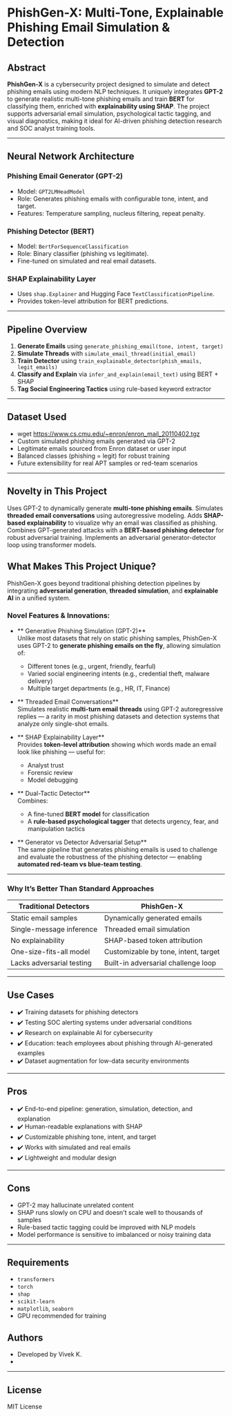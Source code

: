 #  PhishGen-X: Multi-Tone, Explainable Phishing Email Simulation & Detection

##  Abstract

**PhishGen-X** is a cybersecurity project designed to simulate and detect phishing emails using modern NLP techniques. It uniquely integrates **GPT-2** to generate realistic multi-tone phishing emails and train **BERT** for classifying them, enriched with **explainability using SHAP**. The project supports adversarial email simulation, psychological tactic tagging, and visual diagnostics, making it ideal for AI-driven phishing detection research and SOC analyst training tools.

---

##  Neural Network Architecture

###  Phishing Email Generator (GPT-2)
- Model: `GPT2LMHeadModel`
- Role: Generates phishing emails with configurable tone, intent, and target.
- Features: Temperature sampling, nucleus filtering, repeat penalty.

###  Phishing Detector (BERT)
- Model: `BertForSequenceClassification`
- Role: Binary classifier (phishing vs legitimate).
- Fine-tuned on simulated and real email datasets.

###  SHAP Explainability Layer
- Uses `shap.Explainer` and Hugging Face `TextClassificationPipeline`.
- Provides token-level attribution for BERT predictions.

---

##  Pipeline Overview

1. **Generate Emails** using `generate_phishing_email(tone, intent, target)`
2. **Simulate Threads** with `simulate_email_thread(initial_email)`
3. **Train Detector** using `train_explainable_detector(phish_emails, legit_emails)`
4. **Classify and Explain** via `infer_and_explain(email_text)` using BERT + SHAP
5. **Tag Social Engineering Tactics** using rule-based keyword extractor

---

## Dataset Used

-  wget https://www.cs.cmu.edu/~enron/enron_mail_20110402.tgz 
-  Custom simulated phishing emails generated via GPT-2
-  Legitimate emails sourced from Enron dataset or user input
-  Balanced classes (phishing = legit) for robust training
-  Future extensibility for real APT samples or red-team scenarios

---

##  Novelty in This Project

 Uses GPT-2 to dynamically generate **multi-tone phishing emails**.
 Simulates **threaded email conversations** using autoregressive modeling.
 Adds **SHAP-based explainability** to visualize why an email was classified as phishing.
 Combines GPT-generated attacks with a **BERT-based phishing detector** for robust adversarial training.
 Implements an adversarial generator-detector loop using transformer models.



##  What Makes This Project Unique?

PhishGen-X goes beyond traditional phishing detection pipelines by integrating **adversarial generation**, **threaded simulation**, and **explainable AI** in a unified system.

### Novel Features & Innovations:

- ** Generative Phishing Simulation (GPT-2)**  
  Unlike most datasets that rely on static phishing samples, PhishGen-X uses GPT-2 to **generate phishing emails on the fly**, allowing simulation of:
  - Different tones (e.g., urgent, friendly, fearful)
  - Varied social engineering intents (e.g., credential theft, malware delivery)
  - Multiple target departments (e.g., HR, IT, Finance)

- ** Threaded Email Conversations**  
  Simulates realistic **multi-turn email threads** using GPT-2 autoregressive replies — a rarity in most phishing datasets and detection systems that analyze only single-shot emails.

- ** SHAP Explainability Layer**  
  Provides **token-level attribution** showing which words made an email look like phishing — useful for:
  - Analyst trust
  - Forensic review
  - Model debugging

- ** Dual-Tactic Detector**  
  Combines:
  - A fine-tuned **BERT model** for classification
  - A **rule-based psychological tagger** that detects urgency, fear, and manipulation tactics
  
- ** Generator vs Detector Adversarial Setup**  
  The same pipeline that generates phishing emails is used to challenge and evaluate the robustness of the phishing detector — enabling **automated red-team vs blue-team testing**.

---

###  Why It’s Better Than Standard Approaches

| Traditional Detectors         | PhishGen-X                          |
|------------------------------|-------------------------------------|
| Static email samples          | Dynamically generated emails       |
| Single-message inference      | Threaded email simulation          |
| No explainability             | SHAP-based token attribution       |
| One-size-fits-all model       | Customizable by tone, intent, target |
| Lacks adversarial testing     | Built-in adversarial challenge loop |

---

##  Use Cases

- ✔️ Training datasets for phishing detectors
- ✔️ Testing SOC alerting systems under adversarial conditions
- ✔️ Research on explainable AI for cybersecurity
- ✔️ Education: teach employees about phishing through AI-generated examples
- ✔️ Dataset augmentation for low-data security environments

---

##  Pros

- ✔️ End-to-end pipeline: generation, simulation, detection, and explanation
- ✔️ Human-readable explanations with SHAP
- ✔️ Customizable phishing tone, intent, and target
- ✔️ Works with simulated and real emails
- ✔️ Lightweight and modular design

---

##  Cons

-  GPT-2 may hallucinate unrelated content
-  SHAP runs slowly on CPU and doesn't scale well to thousands of samples
-  Rule-based tactic tagging could be improved with NLP models
-  Model performance is sensitive to imbalanced or noisy training data

---

##  Requirements

- `transformers`
- `torch`
- `shap`
- `scikit-learn`
- `matplotlib`, `seaborn`
- GPU recommended for training


## Authors

- Developed by Vivek K.  
- 

---

##  License

MIT License
